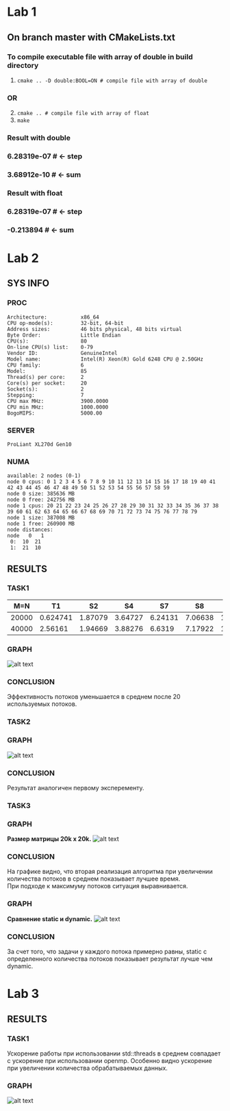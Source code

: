 # Lab 1
## On branch master with CMakeLists.txt
### To compile executable file with array of double in build directory
1. `cmake .. -D double:BOOL=ON # compile file with array of double`
### OR
2. `cmake .. # compile file with array of float`
3. `make`

### Result with double 
### 6.28319e-07 # <- step 
### 3.68912e-10 # <- sum

### Result with float
### 6.28319e-07 # <- step 
### -0.213894   # <- sum

# Lab 2
## SYS INFO
### PROC
`Architecture:           x86_64`<br>
`CPU op-mode(s):         32-bit, 64-bit`<br>
`Address sizes:          46 bits physical, 48 bits virtual`<br>
`Byte Order:             Little Endian`<br>
`CPU(s):                 80`<br>
`On-line CPU(s) list:    0-79`<br>
`Vendor ID:              GenuineIntel`<br>
`Model name:             Intel(R) Xeon(R) Gold 6248 CPU @ 2.50GHz`<br>
`CPU family:             6`<br>
`Model:                  85`<br>
`Thread(s) per core:     2`<br>
`Core(s) per socket:     20`<br>
`Socket(s):              2`<br>
`Stepping:               7`<br>
`CPU max MHz:            3900.0000`<br>
`CPU min MHz:            1000.0000`<br>
`BogoMIPS:               5000.00`
### SERVER
`ProLiant XL270d Gen10`
### NUMA
`available: 2 nodes (0-1)`<br>
`node 0 cpus: 0 1 2 3 4 5 6 7 8 9 10 11 12 13 14 15 16 17 18 19 40 41 42 43 44 45 46 47 48 49 50 51 52 53 54 55 56 57 58 59`<br>
`node 0 size: 385636 MB`<br>
`node 0 free: 242756 MB`<br>
`node 1 cpus: 20 21 22 23 24 25 26 27 28 29 30 31 32 33 34 35 36 37 38 39 60 61 62 63 64 65 66 67 68 69 70 71 72 73 74 75 76 77 78 79`<br>
`node 1 size: 387008 MB`<br>
`node 1 free: 260900 MB`<br>
`node distances:`<br>
`node   0   1 `<br>
`  0:  10  21 `<br>
`  1:  21  10 `
## RESULTS
### TASK1
| M=N  | T1         | S2        | S4     |S7     |S8     |S16    |S20    |S40    |
|------|------------|-----------|--------|-------|-------|-------|-------|-------|
| 20000| 0.624741   | 1.87079   | 3.64727|6.24131|7.06638|15.5192|19.5824|21.9282|
| 40000| 2.56161    | 1.94669   |3.88276 |6.6319 |7.17922|12.149 |12.1201|21.1387|

### GRAPH
![alt text](https://github.com/JohanSundstain/Parallel-Calculations/blob/master/res_part1.png?raw=true)
### CONCLUSION
Эффективность потоков уменьшается в среднем после 20 используемых потоков.
### TASK2
### GRAPH
![alt text](https://github.com/JohanSundstain/Parallel-Calculations/blob/master/res_part2.png?raw=true)
### CONCLUSION
Результат аналогичен первому эксперементу.
### TASK3
### GRAPH
<b>Размер матрицы 20k x 20k.</b>
![alt text](https://github.com/JohanSundstain/Parallel-Calculations/blob/master/res_part3.png?raw=true)
### CONCLUSION
На графике видно, что вторая реализация  алгоритма при увеличении количества потоков в среднем показывает лучшее время.<br>
При подходе к максимуму потоков ситуация выравнивается.
### GRAPH
<b>Сравнение static и dynamic.</b>
![alt text](https://github.com/JohanSundstain/Parallel-Calculations/blob/master/res_part4.png?raw=true)
### CONCLUSION
За счет того, что задачи у каждого потока примерно равны, static с определенного количества потоков показывает результат лучше чем dynamic.

# Lab 3
## RESULTS
### TASK1
Ускорение работы при использовании std::threads в среднем совпадает с ускорение при использовании openmp. Особенно видно ускорение при увеличении
количества обрабатываемых данных.
### GRAPH
![alt text](https://github.com/JohanSundstain/Parallel-Calculations/blob/master/threads.png?raw=true)
